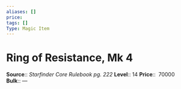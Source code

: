 ```yaml
---
aliases: []
price:  
tags: []
Type: Magic Item
---
```


# Ring of Resistance, Mk 4

**Source**:: _Starfinder Core Rulebook pg. 222_
**Level**:: 14
**Price**::  70000 
**Bulk**:: —
